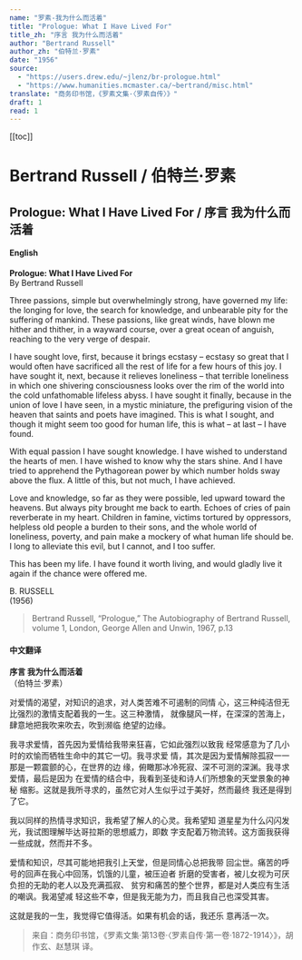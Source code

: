 ```yaml
---
name: "罗素-我为什么而活着"
title: "Prologue: What I Have Lived For"
title_zh: "序言 我为什么而活着"
author: "Bertrand Russell"
author_zh: "伯特兰·罗素"
date: "1956"
source: 
  - "https://users.drew.edu/~jlenz/br-prologue.html"
  - "https://www.humanities.mcmaster.ca/~bertrand/misc.html"
translate: "商务印书馆，《罗素文集·〈罗素自传〉》"
draft: 1
read: 1
---
```


[[toc]]

# Bertrand Russell / 伯特兰·罗素

## Prologue: What I Have Lived For / 序言 我为什么而活着

<!-- tabs:start -->

#### **English**

**Prologue: What I Have Lived For**  
By Bertrand Russell

Three passions, simple but overwhelmingly strong, have governed my life: the longing for love, the search for knowledge, and unbearable pity for the suffering of mankind. These passions, like great winds, have blown me hither and thither, in a wayward course, over a great ocean of anguish, reaching to the very verge of despair.

I have sought love, first, because it brings ecstasy – ecstasy so great that I would often have sacrificed all the rest of life for a few hours of this joy. I have sought it, next, because it relieves loneliness – that terrible loneliness in which one shivering consciousness looks over the rim of the world into the cold unfathomable lifeless abyss. I have sought it finally, because in the union of love I have seen, in a mystic miniature, the prefiguring vision of the heaven that saints and poets have imagined. This is what I sought, and though it might seem too good for human life, this is what – at last – I have found.

With equal passion I have sought knowledge. I have wished to understand the hearts of men. I have wished to know why the stars shine. And I have tried to apprehend the Pythagorean power by which number holds sway above the flux. A little of this, but not much, I have achieved.

Love and knowledge, so far as they were possible, led upward toward the heavens. But always pity brought me back to earth. Echoes of cries of pain reverberate in my heart. Children in famine, victims tortured by oppressors, helpless old people a burden to their sons, and the whole world of loneliness, poverty, and pain make a mockery of what human life should be. I long to alleviate this evil, but I cannot, and I too suffer.

This has been my life. I have found it worth living, and would gladly live it again if the chance were offered me.

B. RUSSELL  
(1956)

> Bertrand Russell, “Prologue,” The Autobiography of Bertrand Russell, 
> volume 1, London, George Allen and Unwin, 1967, p.13

#### **中文翻译**

**序言 我为什么而活着**  
（伯特兰·罗素）

对爱情的渴望，对知识的追求，对人类苦难不可遏制的同情
心，这三种纯洁但无比强烈的激情支配着我的一生。这三种激情，
就像腿风一样，在深深的苦海上，肆意地把我吹来吹去，吹到濒临
绝望的边缘。

我寻求爱情，首先因为爱情给我带来狂喜，它如此强烈以致我
经常感意为了几小时的欢愉而牺牲生命中的其它一切。我寻求爱
情，其次是因为爱情解除孤寂一一那是一颗震颤的心，在世界的边
缘，俯瞰那冰冷死寂、深不可测的深渊。我寻求爱情，最后是因为
在爱情的结合中，我看到圣徒和诗人们所想象的天堂景象的神秘
缩影。这就是我所寻求的，虽然它对人生似乎过于美好，然而最终
我还是得到了它。

我以同样的热情寻求知识，我希望了解人的心灵。我希望知
道星星为什么闪闪发光，我试图理解毕达哥拉斯的思想威力，即数
字支配着万物流转。这方面我获得一些成就，然而并不多。

爱情和知识，尽其可能地把我引上天堂，但是同情心总把我带
回尘世。痛苦的呼号的回声在我心中回荡，饥饿的儿童，被压迫者
折磨的受害者，被儿女视为可厌负担的无助的老人以及充满孤寂、
贫穷和痛苦的整个世界，都是对人类应有生活的嘲讽。我渴望减
轻这些不幸，但是我无能为力，而且我自己也深受其害。

这就是我的一生，我觉得它值得活。如果有机会的话，我还乐
意再活一次。

> 来自：商务印书馆，《罗素文集·第13卷·〈罗素自传·第一卷·1872-1914〉》，胡作玄、赵慧琪 译。

<!-- tabs:end -->
